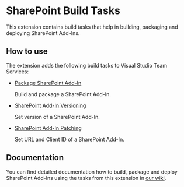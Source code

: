 # SharePoint Build Tasks
This extension contains build tasks that help in building, packaging and deploying SharePoint Add-Ins.

## How to use
The extension adds the following build tasks to Visual Studio Team Services:
* [Package SharePoint Add-In](https://github.com/iozag/sharepoint-build-tasks/blob/master/Tasks/PackageSharePointAddIn)

  Build and package a SharePoint Add-In.

* [SharePoint Add-In Versioning](https://github.com/iozag/sharepoint-build-tasks/blob/master/Tasks/SharePointAddInVersioning)

  Set version of a SharePoint Add-In.

* [SharePoint Add-In Patching](https://github.com/iozag/sharepoint-build-tasks/blob/master/Tasks/SharePointAddInPatching)

  Set URL and Client ID of a SharePoint Add-In.

## Documentation
You can find detailed documentation how to build, package and deploy SharePoint Add-Ins using the tasks from this extension in [our wiki](https://github.com/iozag/sharepoint-build-tasks/wiki).